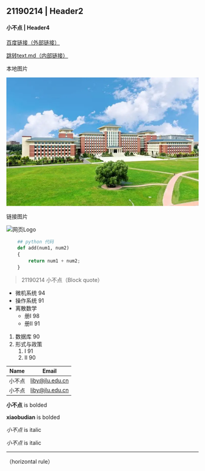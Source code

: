 <!-- headings -->
## 21190214 | Header2
#### 小不点 | Header4


<!-- Links -->
[百度链接（外部链接）](http://www.baidu.com)

[跳转text.md（内部链接）](./test.md)


<!-- image -->
本地图片

![本地图片](./image.jpg
"本地图片")

链接图片

![网页Logo](https://pica.zhimg.com/v2-05b0709d912a3600b923e787c77eeff1_qhd.jpg?source=57bbeac9
"网页图片")


<!-- Code Block -->
```python
    ## python 代码
    def add(num1, num2)
    {
        return num1 + num2;
    }
```


<!-- Blockquote -->
> 21190214 小不点（Block quote）


<!-- UL -->
* 微机系统 94
* 操作系统 91
* 离散数学
    * 册I  98
    * 册II 91


<!-- OL -->
1. 数据库 90
1. 形式与政策
    1. I  91
    1. II 90


<!-- Tables -->
|Name   |Email  |
|-------|-------|
|小不点|liby@jlu.edu.cn|
|小不点|liby@jlu.edu.cn|


<!-- bolded -->
**小不点** is bolded

__xiaobudian__ is bolded

<!-- Italicized -->
*小不点* is italic

_小不点_ is italic


<!-- horizontal rule -->
---
（horizontal rule）
